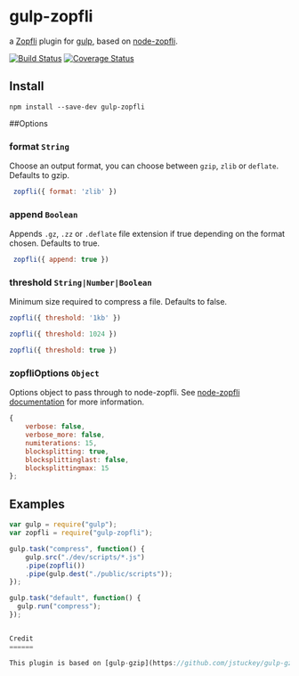 gulp-zopfli
===========

a [Zopfli](http://en.wikipedia.org/wiki/Zopfli) plugin for [gulp](https://github.com/wearefractal/gulp),
based on [node-zopfli](https://npmjs.org/package/node-zopfli).

[![Build Status](https://secure.travis-ci.org/pierreinglebert/gulp-zopfli.png)](http://travis-ci.org/pierreinglebert/gulp-zopfli)
[![Coverage Status](https://coveralls.io/repos/pierreinglebert/gulp-zopfli/badge.png?branch=master)](https://coveralls.io/r/pierreinglebert/gulp-zopfli?branch=master)

## Install

```
npm install --save-dev gulp-zopfli
```

##Options

### format `String`

Choose an output format, you can choose between `gzip`, `zlib` or `deflate`. Defaults to gzip.

```javascript
 zopfli({ format: 'zlib' })
 ```


### append `Boolean`

Appends `.gz`, `.zz` or `.deflate` file extension if true depending on the format chosen. Defaults to true.

```javascript
 zopfli({ append: true })
 ```

### threshold `String|Number|Boolean`

Minimum size required to compress a file. Defaults to false.

```javascript
zopfli({ threshold: '1kb' })
```

```javascript
zopfli({ threshold: 1024 })
```

```javascript
zopfli({ threshold: true })
```

### zopfliOptions `Object`

Options object to pass through to node-zopfli. See [node-zopfli documentation](https://github.com/pierreinglebert/node-zopfli#options-default) for more information.

```javascript
{
    verbose: false,
    verbose_more: false,
    numiterations: 15,
    blocksplitting: true,
    blocksplittinglast: false,
    blocksplittingmax: 15
};
```

## Examples

```javascript
var gulp = require("gulp");
var zopfli = require("gulp-zopfli");

gulp.task("compress", function() {
	gulp.src("./dev/scripts/*.js")
	.pipe(zopfli())
	.pipe(gulp.dest("./public/scripts"));
});

gulp.task("default", function() {
  gulp.run("compress");
});


Credit
======

This plugin is based on [gulp-gzip](https://github.com/jstuckey/gulp-gzip).
